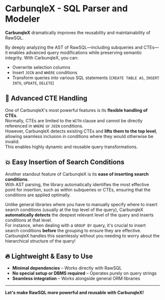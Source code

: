 # CarbunqleX - SQL Parser and Modeler

**CarbunqleX** dramatically improves the reusability and maintainability of RawSQL.

By deeply analyzing the AST of RawSQL—including subqueries and CTEs—it enables advanced query modifications while preserving semantic integrity. With CarbunqleX, you can:
- Overwrite selection columns
- Insert `JOIN` and `WHERE` conditions
- Transform queries into various SQL statements (`CREATE TABLE AS`, `INSERT INTO`, `UPDATE`, `DELETE`)

## 🚀 Advanced CTE Handling  
One of CarbunqleX's most powerful features is its **flexible handling of CTEs**.  
Normally, CTEs are limited to the `WITH` clause and cannot be directly referenced in `WHERE` or `JOIN` conditions.  
However, CarbunqleX detects existing CTEs and **lifts them to the top level**, allowing seamless inclusion in conditions where they would otherwise be invalid.  
This enables highly dynamic and reusable query transformations.

## 💥 Easy Insertion of Search Conditions  
Another standout feature of CarbunqleX is its **ease of inserting search conditions**.  
With AST parsing, the library automatically identifies the most effective point for insertion, such as within subqueries or CTEs, ensuring that the conditions are applied optimally.  

Unlike general libraries where you have to manually specify where to insert search conditions (usually at the top level of the query), CarbunqleX **automatically detects** the deepest relevant level of the query and inserts conditions at that level.  
For instance, when dealing with a `GROUP BY` query, it's crucial to insert search conditions **before** the grouping to ensure they are effective. CarbunqleX handles this seamlessly without you needing to worry about the hierarchical structure of the query!

## 🔥 Lightweight & Easy to Use  
- **Minimal dependencies** – Works directly with RawSQL  
- **No special setup or DBMS required** – Operates purely on query strings  
- **Seamless integration** – Works alongside general ORM libraries  

---

**Let's make RawSQL more powerful and reusable with CarbunqleX!**
